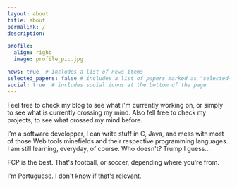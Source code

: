 ```yaml
---
layout: about
title: about
permalink: /
description: 

profile:
  align: right
  image: profile_pic.jpg

news: true  # includes a list of news items
selected_papers: false # includes a list of papers marked as "selected={true}"
social: true  # includes social icons at the bottom of the page
---
```


Feel free to check my blog to see what i'm currently working on, or simply to see what is currently crossing my mind. Also fell free to check my projects, to see what crossed my mind before.

I'm a software developper, I can write stuff in C, Java, and mess with most of those Web tools minefields and their respective programming languages. I am still learning, everyday, of course. Who doesn't? Trump I guess...

FCP is the best. That's football, or soccer, depending where you're from.

I'm Portuguese. I don't know if that's relevant.

